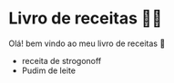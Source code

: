 # Livro de receitas :man_cook:

Olá! bem vindo ao meu livro de receitas :wave:

- receita de strogonoff
- Pudim de leite

